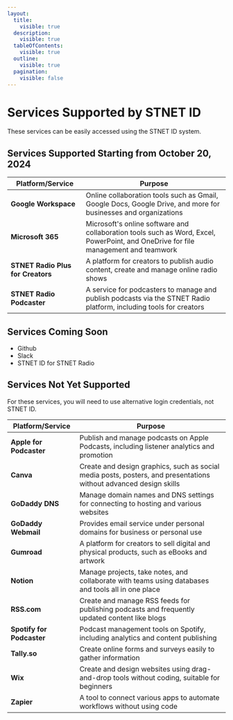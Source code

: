 ```yaml
---
layout:
  title:
    visible: true
  description:
    visible: true
  tableOfContents:
    visible: true
  outline:
    visible: true
  pagination:
    visible: false
---
```


# Services Supported by STNET ID

These services can be easily accessed using the STNET ID system.

## Services Supported Starting from October 20, 2024

| **Platform/Service**               | **Purpose**                                                                 |
|------------------------------------|-----------------------------------------------------------------------------|
| **Google Workspace**               | Online collaboration tools such as Gmail, Google Docs, Google Drive, and more for businesses and organizations |
| **Microsoft 365**                  | Microsoft's online software and collaboration tools such as Word, Excel, PowerPoint, and OneDrive for file management and teamwork |
| **STNET Radio Plus for Creators**   | A platform for creators to publish audio content, create and manage online radio shows |
| **STNET Radio Podcaster**          | A service for podcasters to manage and publish podcasts via the STNET Radio platform, including tools for creators |

## Services Coming Soon

- Github
- Slack
- STNET ID for STNET Radio

## Services Not Yet Supported

For these services, you will need to use alternative login credentials, not STNET ID.

| **Platform/Service**            | **Purpose**                                                                 |
|---------------------------------|-----------------------------------------------------------------------------|
| **Apple for Podcaster**         | Publish and manage podcasts on Apple Podcasts, including listener analytics and promotion |
| **Canva**                       | Create and design graphics, such as social media posts, posters, and presentations without advanced design skills |
| **GoDaddy DNS**                 | Manage domain names and DNS settings for connecting to hosting and various websites |
| **GoDaddy Webmail**             | Provides email service under personal domains for business or personal use |
| **Gumroad**                     | A platform for creators to sell digital and physical products, such as eBooks and artwork |
| **Notion**                      | Manage projects, take notes, and collaborate with teams using databases and tools all in one place |
| **RSS.com**                     | Create and manage RSS feeds for publishing podcasts and frequently updated content like blogs |
| **Spotify for Podcaster**       | Podcast management tools on Spotify, including analytics and content publishing |
| **Tally.so**                    | Create online forms and surveys easily to gather information |
| **Wix**                         | Create and design websites using drag-and-drop tools without coding, suitable for beginners |
| **Zapier**                      | A tool to connect various apps to automate workflows without using code |